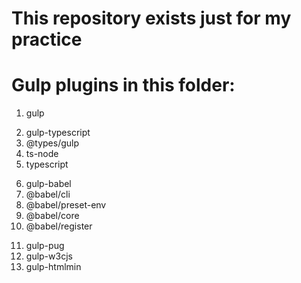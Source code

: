 # This repository exists just for my practice

# Gulp plugins in this folder:
  1. gulp
  
  <!-- ts -->
  2. gulp-typescript
  3. @types/gulp
  4. ts-node
  5. typescript
  <!-- ts -->

  <!-- babel -->
  6. gulp-babel
  7. @babel/cli
  8. @babel/preset-env
  9. @babel/core
  10. @babel/register
  <!-- babel -->

  <!--html-->
  11. gulp-pug
  12. gulp-w3cjs
  13. gulp-htmlmin  
  <!--html-->